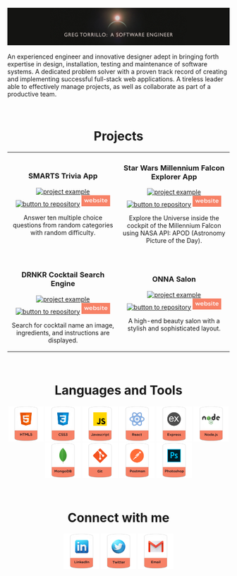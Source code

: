 ![Designer and Developer](https://github.com/GregTorrillo/GregTorrillo/blob/main/LinkedIn%20Profile%20Banner_1128X191.jpg)

<p>An experienced engineer and innovative designer adept in bringing forth expertise in design, installation, testing and maintenance of software systems. A dedicated problem solver with a proven track record of creating and implementing successful full-stack web applications. A tireless leader able to effectively manage projects, as well as collaborate as part of a productive team.</p>
<br>

<h1 align="center">Projects</h1>
<div align="center">
  <table>
      <tr>
        <td width="50%">
          <h3 align="center">SMARTS Trivia App</h3>
          <p align="center">
            <a href="https://github.com/GregTorrillo/SMARTS-Trivia-App" target="_blank" rel="noreferrer"> <img src="https://github.com/GregTorrillo/SMARTS-Trivia-App/blob/main/smarts.gif?raw=true" alt="project example"/> </a>
            <span> <a href="https://github.com/GregTorrillo/SMARTS-Trivia-App" target="_blank" rel="noreferrer""><img src="https://img.shields.io/badge/-repo-efefef?style=flat-square&logo=github&logoColor=F78166" alt="button to repository" width="65px" height ="25px"></a> <a href="https://smarts-trivia.netlify.app/" target="_blank" rel="noreferrer"><img src="https://github.com/GregTorrillo/GregTorrillo/blob/main/assets/github-website-button.png" alt="Website" width="65px" height="25px"></a> </span>
            <p align="center">
              Answer ten multiple choice questions from random categories with random difficulty. 
            </p>
          </p>
        </td>
        <td width="50%">
          <h3 align="center">Star Wars Millennium Falcon Explorer App</h3>
          <p align="center">
            <a href="https://github.com/GregTorrillo/Millennium-Falcon-Explorer-App" target="_blank" rel="noreferrer"> <img src="https://github.com/GregTorrillo/Millennium-Falcon-Explorer-App/blob/main/MF-explorer-app.gif?raw=true" alt="project example"/> </a>
            <span> <a href="https://github.com/GregTorrillo/Millennium-Falcon-Explorer-App" target="_blank" rel="noreferrer""><img src="https://img.shields.io/badge/-repo-efefef?style=flat-square&logo=github&logoColor=F78166" alt="button to repository" width="65px" height ="25px"></a> <a href="https://millenium-falcon-explorer.netlify.app/" target="_blank" rel="noreferrer"><img src="https://github.com/GregTorrillo/GregTorrillo/blob/main/assets/github-website-button.png" alt="Website" width="65px" height="25px"></a> </span>
            <p align="center">
              Explore the Universe inside the cockpit of the Millennium Falcon using NASA API: APOD (Astronomy Picture of the Day).
            </p>
          </p>
        </td>
      </tr>
      <tr>
        <td width="50%">
          <br>
          <h3 align="center">DRNKR Cocktail Search Engine</h3>
          <p align="center">
            <a href="https://github.com/GregTorrillo/DRNKR-Cocktail-Search-Engine" target="_blank" rel="noreferrer"> <img src="https://github.com/GregTorrillo/DRNKR-Cocktail-Search-Engine/blob/main/DRNKR.gif?raw=true" alt="project example"/> </a>
            <span> <a href="https://github.com/GregTorrillo/DRNKR-Cocktail-Search-Engine" target="_blank" rel="noreferrer""><img src="https://img.shields.io/badge/-repo-efefef?style=flat-square&logo=github&logoColor=F78166" alt="button to repository" width="65px" height ="25px"></a> <a href="https://drnkr.netlify.app/" target="_blank" rel="noreferrer"><img src="https://github.com/GregTorrillo/GregTorrillo/blob/main/assets/github-website-button.png" alt="Website" width="65px" height="25px"></a></span>
            <p align="center">
              Search for cocktail name an image, ingredients, and instructions are displayed.
            </p>
          </p>
        </td>
        <td width="50%">
          <h3 align="center">ONNA Salon</h3>
          <p align="center">
            <a href="https://github.com/GregTorrillo/Onna-Salon" target="_blank" rel="noreferrer"> <img src="https://github.com/GregTorrillo/Onna-Salon/blob/main/Onna.gif?raw=true" alt="project example"/> </a>
            <span> <a href="https://github.com/GregTorrillo/Onna-Salon" target="_blank" rel="noreferrer""><img src="https://img.shields.io/badge/-repo-efefef?style=flat-square&logo=github&logoColor=F78166" alt="button to repository" width="65px" height ="25px"></a> <a href="https://onnasalon.netlify.app/" target="_blank" rel="noreferrer"><img src="https://github.com/GregTorrillo/GregTorrillo/blob/main/assets/github-website-button.png" alt="Website" width="65px" height="25px"></a> </span>
            <p align="center">
              A high-end beauty salon with a stylish and sophisticated layout.
            </p>
          </p>
        </td>
      </tr>
  </table>
</div>
<br>
<h1 align="center">Languages and Tools</h1>
<p align="center"><img src="https://github.com/GregTorrillo/GregTorrillo/blob/main/assets/github-html5.png" alt="html5" width="80" height="80"/> <img src="https://github.com/GregTorrillo/GregTorrillo/blob/main/assets/github-CSS3.png" alt="css3" width="80" height="80"/> <img src="https://github.com/GregTorrillo/GregTorrillo/blob/main/assets/github-JS.png" alt="javascript" width="80" height="80"/> <img src="https://github.com/GregTorrillo/GregTorrillo/blob/main/assets/github-react.png" alt="react" width="80" height="80"/> <img src="https://github.com/GregTorrillo/GregTorrillo/blob/main/assets/github-express.png" alt="express" width="80" height="80"/> <img src="https://github.com/GregTorrillo/GregTorrillo/blob/main/assets/github-nodejs.png" alt="nodejs" width="80" height="80"/> <img src="https://github.com/GregTorrillo/GregTorrillo/blob/main/assets/github-mongodb.png" alt="mongodb" width="80" height="80"/> <img src="https://github.com/GregTorrillo/GregTorrillo/blob/main/assets/github-git.png" alt="git" width="80" height="80"/> <img src="https://github.com/GregTorrillo/GregTorrillo/blob/main/assets/github-postman.png" alt="postman" width="80" height="80"/> <img src="https://github.com/GregTorrillo/GregTorrillo/blob/main/assets/github-PS.png" alt="photoshop" width="80" height="80"/> </p>
<br>
 <h1 align="center"> Connect with me</h1>
<p align="center">
<a href="https://www.linkedin.com/in/gregtorrillo/" target="blank"><img align="center" src="https://github.com/GregTorrillo/GregTorrillo/blob/main/assets/github-linkedin.png" alt="GregTorrillo-linkedin" height="80" width="80" /></a>
<a href="https://twitter.com/GregTorrillo" target="blank"><img align="center" src="https://github.com/GregTorrillo/GregTorrillo/blob/main/assets/github-twitter.png" alt="GregTorrillo-twitter" height="80" width="80" /></a>
<a href="mailto:greg.torrillo@gmail.com"><img align="center" src="https://github.com/GregTorrillo/GregTorrillo/blob/main/assets/github-email.png" alt="GregTorrillo-mail" height="80" width="80" /></a>
</p>







